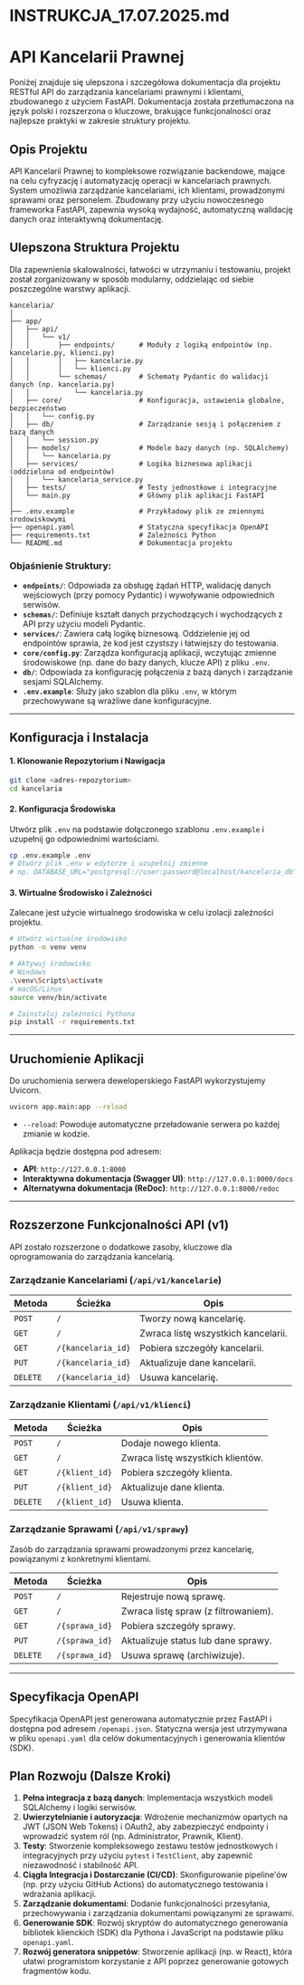 # INSTRUKCJA_17.07.2025.md

# API Kancelarii Prawnej

Poniżej znajduje się ulepszona i szczegółowa dokumentacja dla projektu RESTful API do zarządzania kancelariami prawnymi i klientami, zbudowanego z użyciem FastAPI. Dokumentacja została przetłumaczona na język polski i rozszerzona o kluczowe, brakujące funkcjonalności oraz najlepsze praktyki w zakresie struktury projektu.

## Opis Projektu

API Kancelarii Prawnej to kompleksowe rozwiązanie backendowe, mające na celu cyfryzację i automatyzację operacji w kancelariach prawnych. System umożliwia zarządzanie kancelariami, ich klientami, prowadzonymi sprawami oraz personelem. Zbudowany przy użyciu nowoczesnego frameworka FastAPI, zapewnia wysoką wydajność, automatyczną walidację danych oraz interaktywną dokumentację.

## Ulepszona Struktura Projektu

Dla zapewnienia skalowalności, łatwości w utrzymaniu i testowaniu, projekt został zorganizowany w sposób modularny, oddzielając od siebie poszczególne warstwy aplikacji.

```
kancelaria/
│
├── app/
│   ├── api/
│   │   └── v1/
│   │       ├── endpoints/      # Moduły z logiką endpointów (np. kancelarie.py, klienci.py)
│   │       │   ├── kancelarie.py
│   │       │   └── klienci.py
│   │       └── schemas/        # Schematy Pydantic do walidacji danych (np. kancelaria.py)
│   │           └── kancelaria.py
│   ├── core/                   # Konfiguracja, ustawienia globalne, bezpieczeństwo
│   │   └── config.py
│   ├── db/                     # Zarządzanie sesją i połączeniem z bazą danych
│   │   └── session.py
│   ├── models/                 # Modele bazy danych (np. SQLAlchemy)
│   │   └── kancelaria.py
│   ├── services/               # Logika biznesowa aplikacji (oddzielona od endpointów)
│   │   └── kancelaria_service.py
│   ├── tests/                  # Testy jednostkowe i integracyjne
│   └── main.py                 # Główny plik aplikacji FastAPI
│
├── .env.example                # Przykładowy plik ze zmiennymi środowiskowymi
├── openapi.yaml                # Statyczna specyfikacja OpenAPI
├── requirements.txt            # Zależności Python
└── README.md                   # Dokumentacja projektu
```

### Objaśnienie Struktury:
*   **`endpoints/`**: Odpowiada za obsługę żądań HTTP, walidację danych wejściowych (przy pomocy Pydantic) i wywoływanie odpowiednich serwisów.
*   **`schemas/`**: Definiuje kształt danych przychodzących i wychodzących z API przy użyciu modeli Pydantic.
*   **`services/`**: Zawiera całą logikę biznesową. Oddzielenie jej od endpointów sprawia, że kod jest czystszy i łatwiejszy do testowania.
*   **`core/config.py`**: Zarządza konfiguracją aplikacji, wczytując zmienne środowiskowe (np. dane do bazy danych, klucze API) z pliku `.env`.
*   **`db/`**: Odpowiada za konfigurację połączenia z bazą danych i zarządzanie sesjami SQLAlchemy.
*   **`.env.example`**: Służy jako szablon dla pliku `.env`, w którym przechowywane są wrażliwe dane konfiguracyjne.

---

## Konfiguracja i Instalacja

#### 1. Klonowanie Repozytorium i Nawigacja
```bash
git clone <adres-repozytorium>
cd kancelaria
```

#### 2. Konfiguracja Środowiska
Utwórz plik `.env` na podstawie dołączonego szablonu `.env.example` i uzupełnij go odpowiednimi wartościami.
```bash
cp .env.example .env
# Otwórz plik .env w edytorze i uzupełnij zmienne
# np. DATABASE_URL="postgresql://user:password@localhost/kancelaria_db"
```

#### 3. Wirtualne Środowisko i Zależności
Zalecane jest użycie wirtualnego środowiska w celu izolacji zależności projektu.

```bash
# Utwórz wirtualne środowisko
python -m venv venv

# Aktywuj środowisko
# Windows
.\venv\Scripts\activate
# macOS/Linux
source venv/bin/activate

# Zainstaluj zależności Pythona
pip install -r requirements.txt
```

---

## Uruchomienie Aplikacji

Do uruchomienia serwera deweloperskiego FastAPI wykorzystujemy Uvicorn.

```bash
uvicorn app.main:app --reload
```
*   `--reload`: Powoduje automatyczne przeładowanie serwera po każdej zmianie w kodzie.

Aplikacja będzie dostępna pod adresem:
*   **API**: `http://127.0.0.1:8000`
*   **Interaktywna dokumentacja (Swagger UI)**: `http://127.0.0.1:8000/docs`
*   **Alternatywna dokumentacja (ReDoc)**: `http://127.0.0.1:8000/redoc`

---

## Rozszerzone Funkcjonalności API (v1)

API zostało rozszerzone o dodatkowe zasoby, kluczowe dla oprogramowania do zarządzania kancelarią.

### Zarządzanie Kancelariami (`/api/v1/kancelarie`)
| Metoda | Ścieżka                 | Opis                               |
|--------|--------------------------|------------------------------------|
| `POST` | `/`                      | Tworzy nową kancelarię.            |
| `GET`  | `/`                      | Zwraca listę wszystkich kancelarii.|
| `GET`  | `/{kancelaria_id}`       | Pobiera szczegóły kancelarii.      |
| `PUT`  | `/{kancelaria_id}`       | Aktualizuje dane kancelarii.       |
| `DELETE`| `/{kancelaria_id}`      | Usuwa kancelarię.                  |

### Zarządzanie Klientami (`/api/v1/klienci`)
| Metoda | Ścieżka                 | Opis                               |
|--------|--------------------------|------------------------------------|
| `POST` | `/`                      | Dodaje nowego klienta.             |
| `GET`  | `/`                      | Zwraca listę wszystkich klientów.  |
| `GET`  | `/{klient_id}`           | Pobiera szczegóły klienta.         |
| `PUT`  | `/{klient_id}`           | Aktualizuje dane klienta.          |
| `DELETE`| `/{klient_id}`           | Usuwa klienta.                     |

### Zarządzanie Sprawami (`/api/v1/sprawy`)
Zasób do zarządzania sprawami prowadzonymi przez kancelarię, powiązanymi z konkretnymi klientami.

| Metoda | Ścieżka                 | Opis                               |
|--------|--------------------------|------------------------------------|
| `POST` | `/`                      | Rejestruje nową sprawę.            |
| `GET`  | `/`                      | Zwraca listę spraw (z filtrowaniem).|
| `GET`  | `/{sprawa_id}`           | Pobiera szczegóły sprawy.          |
| `PUT`  | `/{sprawa_id}`           | Aktualizuje status lub dane sprawy.|
| `DELETE`| `/{sprawa_id}`           | Usuwa sprawę (archiwizuje).        |

---

## Specyfikacja OpenAPI

Specyfikacja OpenAPI jest generowana automatycznie przez FastAPI i dostępna pod adresem `/openapi.json`. Statyczna wersja jest utrzymywana w pliku `openapi.yaml` dla celów dokumentacyjnych i generowania klientów (SDK).

## Plan Rozwoju (Dalsze Kroki)

1.  **Pełna integracja z bazą danych**: Implementacja wszystkich modeli SQLAlchemy i logiki serwisów.
2.  **Uwierzytelnianie i autoryzacja**: Wdrożenie mechanizmów opartych na JWT (JSON Web Tokens) i OAuth2, aby zabezpieczyć endpointy i wprowadzić system ról (np. Administrator, Prawnik, Klient).
3.  **Testy**: Stworzenie kompleksowego zestawu testów jednostkowych i integracyjnych przy użyciu `pytest` i `TestClient`, aby zapewnić niezawodność i stabilność API.
4.  **Ciągła Integracja i Dostarczanie (CI/CD)**: Skonfigurowanie pipeline'ów (np. przy użyciu GitHub Actions) do automatycznego testowania i wdrażania aplikacji.
5.  **Zarządzanie dokumentami**: Dodanie funkcjonalności przesyłania, przechowywania i zarządzania dokumentami powiązanymi ze sprawami.
6.  **Generowanie SDK**: Rozwój skryptów do automatycznego generowania bibliotek klienckich (SDK) dla Pythona i JavaScript na podstawie pliku `openapi.yaml`.
7.  **Rozwój generatora snippetów**: Stworzenie aplikacji (np. w React), która ułatwi programistom korzystanie z API poprzez generowanie gotowych fragmentów kodu.
